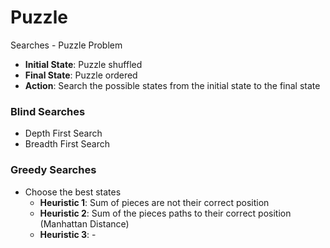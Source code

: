 # Puzzle
Searches - Puzzle Problem

- **Initial State**: Puzzle shuffled
- **Final State**: Puzzle ordered
- **Action**: Search the possible states from the initial state to the final state

### Blind Searches

  - Depth First Search
  - Breadth First Search

### Greedy Searches 

- Choose the best states
  - **Heuristic 1**: Sum of pieces are not their correct position
  - **Heuristic 2**: Sum of the pieces paths to their correct position (Manhattan Distance)
  - **Heuristic 3**: - 
